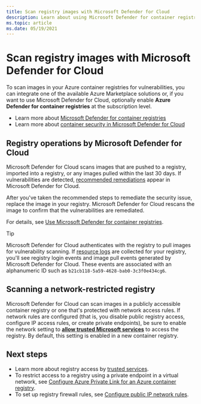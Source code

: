 ```yaml
---
title: Scan registry images with Microsoft Defender for Cloud
description: Learn about using Microsoft Defender for container registries to scan images in your Azure container registries
ms.topic: article
ms.date: 05/19/2021
---
```


# Scan registry images with Microsoft Defender for Cloud

To scan images in your Azure container registries for vulnerabilities, you can integrate one of the available Azure Marketplace solutions or, if you want to use Microsoft Defender for Cloud, optionally enable **Azure Defender for container registries** at the subscription level. 

* Learn more about [Microsoft Defender for container registries](../security-center/defender-for-container-registries-introduction.md)
* Learn more about [container security in Microsoft Defender for Cloud](../security-center/container-security.md)

## Registry operations by Microsoft Defender for Cloud

Microsoft Defender for Cloud scans images that are pushed to a registry, imported into a registry, or any images pulled within the last 30 days. If vulnerabilities are detected, [recommended remediations](../security-center/defender-for-container-registries-usage.md#view-and-remediate-findings) appear in Microsoft Defender for Cloud.

 After you've taken the recommended steps to remediate the security issue, replace the image in your registry. Microsoft Defender for Cloud rescans the image to confirm that the vulnerabilities are remediated. 

For details, see [Use Microsoft Defender for container registries](../security-center/defender-for-container-registries-usage.md).

> [!TIP]
> Microsoft Defender for Cloud authenticates with the registry to pull images for vulnerability scanning. If [resource logs](monitor-service-reference.md#resource-logs) are collected for your registry, you'll see registry login events and image pull events generated by Microsoft Defender for Cloud. These events are associated with an alphanumeric ID such as `b21cb118-5a59-4628-bab0-3c3f0e434cg6`.

## Scanning a network-restricted registry

Microsoft Defender for Cloud can scan images in a publicly accessible container registry or one that's protected with network access rules. If network rules are configured (that is, you disable public registry access, configure IP access rules, or create private endpoints), be sure to enable the network setting to [**allow trusted Microsoft services**](allow-access-trusted-services.md) to access the registry. By default, this setting is enabled in a new container registry.

## Next steps

* Learn more about registry access by [trusted services](allow-access-trusted-services.md).
* To restrict access to a registry using a private endpoint in a virtual network, see [Configure Azure Private Link for an Azure container registry](container-registry-private-link.md).
* To set up registry firewall rules, see [Configure public IP network rules](container-registry-access-selected-networks.md).
